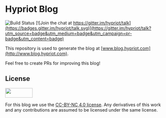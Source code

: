 Hypriot Blog
==================

![Build Status](https://circleci.com/gh/hypriot/blog.svg?style=shield&circle-token=f2a332d914d4c85519d43ef688db963129ee0e5f)
[![Join the chat at https://gitter.im/hypriot/talk](https://badges.gitter.im/hypriot/talk.svg)](https://gitter.im/hypriot/talk?utm_source=badge&utm_medium=badge&utm_campaign=pr-badge&utm_content=badge)

This repository is used to generate the blog at [www.blog.hypriot.com](http://www.blog.hypriot.com).

Feel free to create PRs for improving this blog!


License
--------
<img src="http://www.creativecommons.ch/wp-content/uploads/2014/03/by-nc1.png" width="88" height="31" />

For this blog we use the [CC-BY-NC 4.0 license](http://creativecommons.org/licenses/by-nc/4.0/).
Any derivatives of this work and any contributions are assumed to be licensed under the same license.
